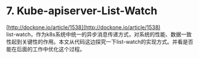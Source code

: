 # 7. Kube-apiserver-List-Watch #
[http://dockone.io/article/1538](http://dockone.io/article/1538)  
list-watch，作为k8s系统中统一的异步消息传递方式，对系统的性能、数据一致性起到关键性的作用。本文从代码这边探究一下list-watch的实现方式。并看是否能在后面的工作中优化这个过程。